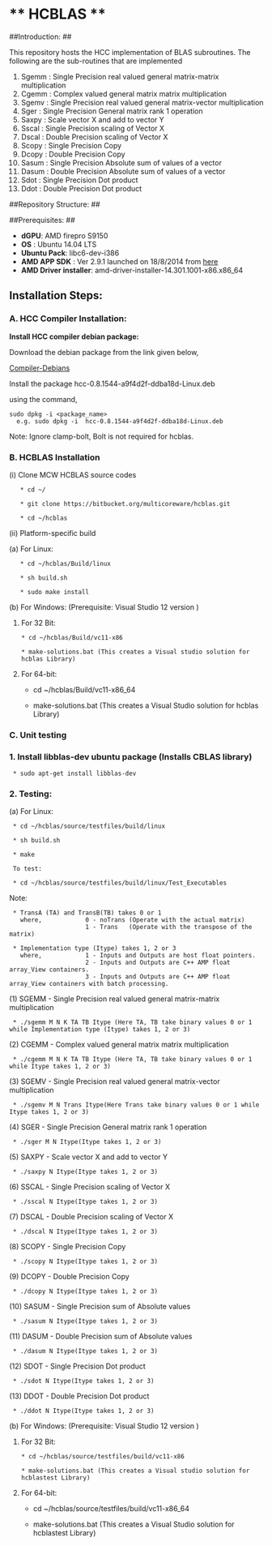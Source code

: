 # ** HCBLAS ** #

##Introduction: ##

This repository hosts the HCC implementation of BLAS subroutines. The following are the sub-routines that are implemented

1. Sgemm  : Single Precision real valued general matrix-matrix multiplication
2. Cgemm  : Complex valued general matrix matrix multiplication
3. Sgemv  : Single Precision real valued general matrix-vector multiplication
4. Sger   : Single Precision General matrix rank 1 operation
5. Saxpy  : Scale vector X and add to vector Y
6. Sscal  : Single Precision scaling of Vector X 
7. Dscal  : Double Precision scaling of Vector X
8. Scopy  : Single Precision Copy 
9. Dcopy  : Double Precision Copy
10. Sasum : Single Precision Absolute sum of values of a vector
11. Dasum : Double Precision Absolute sum of values of a vector
12. Sdot  : Single Precision Dot product
13. Ddot  : Double Precision Dot product

##Repository Structure: ##

##Prerequisites: ##
* **dGPU**:  AMD firepro S9150
* **OS** : Ubuntu 14.04 LTS
* **Ubuntu Pack**: libc6-dev-i386
* **AMD APP SDK** : Ver 2.9.1 launched on 18/8/2014 from [here](http://developer.amd.com/tools-and-sdks/opencl-zone/amd-accelerated-parallel-processing-app-sdk/)
* **AMD Driver installer**: amd-driver-installer-14.301.1001-x86.x86_64


## Installation Steps:    

### A. HCC Compiler Installation: 


**Install HCC compiler debian package:**

  Download the debian package from the link given below,
  
  [Compiler-Debians](https://multicorewareinc.egnyte.com/dl/TD5IwsNEx3)
  
  Install the package hcc-0.8.1544-a9f4d2f-ddba18d-Linux.deb 
  
  using the command,
  
    sudo dpkg -i <package_name>
      e.g. sudo dpkg -i  hcc-0.8.1544-a9f4d2f-ddba18d-Linux.deb 
      
  Note: 
      Ignore clamp-bolt, Bolt is not required for hcblas.
    


### B. HCBLAS Installation 

(i) Clone MCW HCBLAS source codes

       * cd ~/
   
       * git clone https://bitbucket.org/multicoreware/hcblas.git 

       * cd ~/hcblas
   
(ii) Platform-specific build

(a) For Linux:  

       * cd ~/hcblas/Build/linux

       * sh build.sh

       * sudo make install

(b)  For Windows: (Prerequisite: Visual Studio 12 version )
       
1. For 32 Bit:

       * cd ~/hcblas/Build/vc11-x86

       * make-solutions.bat (This creates a Visual studio solution for hcblas Library) 

 2. For 64-bit:

       * cd ~/hcblas/Build/vc11-x86_64

       * make-solutions.bat (This creates a Visual Studio solution for hcblas Library)
       
### C. Unit testing

### 1. Install libblas-dev ubuntu package (Installs CBLAS library)

     * sudo apt-get install libblas-dev

### 2. Testing:
    
(a) For Linux:

     * cd ~/hcblas/source/testfiles/build/linux
     
     * sh build.sh
     
     * make

     To test:

     * cd ~/hcblas/source/testfiles/build/linux/Test_Executables
     
Note:
     
     * TransA (TA) and TransB(TB) takes 0 or 1
       where,            0 - noTrans (Operate with the actual matrix)
                         1 - Trans   (Operate with the transpose of the matrix)
                         
     * Implementation type (Itype) takes 1, 2 or 3
       where,            1 - Inputs and Outputs are host float pointers.
                         2 - Inputs and Outputs are C++ AMP float array_View containers.
                         3 - Inputs and Outputs are C++ AMP float array_View containers with batch processing.
     
  (1) SGEMM - Single Precision real valued general matrix-matrix multiplication 
     
     * ./sgemm M N K TA TB Itype (Here TA, TB take binary values 0 or 1 while Implementation type (Itype) takes 1, 2 or 3)
  
  (2) CGEMM - Complex valued general matrix matrix multiplication

     * ./cgemm M N K TA TB Itype (Here TA, TB take binary values 0 or 1 while Itype takes 1, 2 or 3)

  (3) SGEMV - Single Precision real valued general matrix-vector multiplication
       
     * ./sgemv M N Trans Itype(Here Trans take binary values 0 or 1 while Itype takes 1, 2 or 3)

  (4) SGER - Single Precision General matrix rank 1 operation
 
     * ./sger M N Itype(Itype takes 1, 2 or 3)

  (5) SAXPY - Scale vector X and add to vector Y
    
     * ./saxpy N Itype(Itype takes 1, 2 or 3)

  (6) SSCAL - Single Precision scaling of Vector X 
  
     * ./sscal N Itype(Itype takes 1, 2 or 3)

  (7) DSCAL - Double Precision scaling of Vector X
   
     * ./dscal N Itype(Itype takes 1, 2 or 3)
 
  (8) SCOPY - Single Precision Copy 

     * ./scopy N Itype(Itype takes 1, 2 or 3)

  (9) DCOPY - Double Precision Copy
   
     * ./dcopy N Itype(Itype takes 1, 2 or 3)

  (10) SASUM - Single Precision sum of Absolute values

     * ./sasum N Itype(Itype takes 1, 2 or 3)

  (11) DASUM - Double Precision sum of Absolute values

     * ./dasum N Itype(Itype takes 1, 2 or 3)

  (12) SDOT - Single Precision Dot product

     * ./sdot N Itype(Itype takes 1, 2 or 3)

  (13) DDOT - Double Precision Dot product

     * ./ddot N Itype(Itype takes 1, 2 or 3)
     
(b)  For Windows: (Prerequisite: Visual Studio 12 version )
       
1. For 32 Bit:

       * cd ~/hcblas/source/testfiles/build/vc11-x86

       * make-solutions.bat (This creates a Visual studio solution for hcblastest Library) 

 2. For 64-bit:

       * cd ~/hcblas/source/testfiles/build/vc11-x86_64

       * make-solutions.bat (This creates a Visual Studio solution for hcblastest Library)